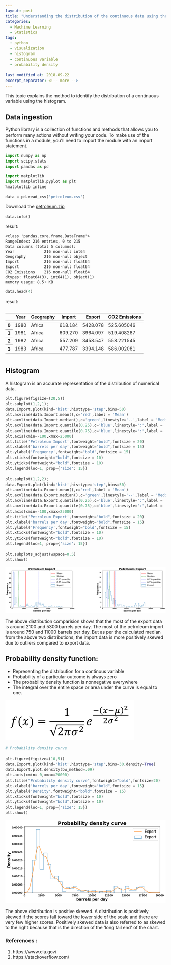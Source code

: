 ```yaml
---
layout: post
title: "Understanding the distribution of the continuous data using the histogram"
categories:
  - Machine Learning
  - Statistics
tags:
  - python
  - visualization
  - histogram
  - continuous variable
  - probability density

last_modified_at: 2018-09-22
excerpt_separator: <!-- more -->
---
```


This topic explains the method to identify the distribution of a continuous variable using the histogram.
<!-- more -->

## Data ingestion

Python library is a collection of functions and methods that allows you to perform many actions without writing your code.
To make use of the functions in a module, you'll need to import the module with an import statement.


```python
import numpy as np
import scipy.stats
import pandas as pd
```


```python
import matplotlib
import matplotlib.pyplot as plt
%matplotlib inline
```


```python
data = pd.read_csv('petroleum.csv')
```
Download the [petroleum.zip](https://github.com/dchandra1985/portfolio/blob/gh-pages/data/petroleum.zip?raw=true)

```python
data.info()
```

result:

    <class 'pandas.core.frame.DataFrame'>
    RangeIndex: 216 entries, 0 to 215
    Data columns (total 5 columns):
    Year             216 non-null int64
    Geography        216 non-null object
    Import           216 non-null float64
    Export           216 non-null float64
    CO2 Emissions    216 non-null float64
    dtypes: float64(3), int64(1), object(1)
    memory usage: 8.5+ KB



```python
data.head(4)
```




result:

<div style="overflow-x:auto;">
<table>
  <thead>
    <tr>
      <th></th>
      <th>Year</th>
      <th>Geography</th>
      <th>Import</th>
      <th>Export</th>
      <th>CO2 Emissions</th>
    </tr>
  </thead>
  <tbody>
    <tr>
      <th>0</th>
      <td>1980</td>
      <td>Africa</td>
      <td>618.184</td>
      <td>5428.078</td>
      <td>525.605046</td>
    </tr>
    <tr>
      <th>1</th>
      <td>1981</td>
      <td>Africa</td>
      <td>609.270</td>
      <td>3964.097</td>
      <td>519.408287</td>
    </tr>
    <tr>
      <th>2</th>
      <td>1982</td>
      <td>Africa</td>
      <td>557.209</td>
      <td>3458.547</td>
      <td>558.221545</td>
    </tr>
    <tr>
      <th>3</th>
      <td>1983</td>
      <td>Africa</td>
      <td>477.787</td>
      <td>3394.148</td>
      <td>586.002081</td>
    </tr>
  </tbody>
</table>
</div>

## Histogram

A histogram is an accurate representation of the distribution of numerical data.


```python
plt.figure(figsize=(20,5))
plt.subplot(1,2,1);
data.Import.plot(kind='hist',histtype='step',bins=50)
plt.axvline(data.Import.mean(),c='red',label = 'Mean')
plt.axvline(data.Import.median(),c='green',linestyle='--',label = 'Median')
plt.axvline(data.Import.quantile(0.25),c='blue',linestyle=':',label = '0.25 quantile')
plt.axvline(data.Import.quantile(0.75),c='blue',linestyle=':',label = '0.75 quantile')
plt.axis(xmin=-100,xmax=25000)
plt.title('Petroleum Import',fontweight="bold",fontsize = 20)
plt.xlabel('barrels per day',fontweight="bold",fontsize = 15)
plt.ylabel('Frequency',fontweight="bold",fontsize = 15)
plt.xticks(fontweight="bold",fontsize = 10)
plt.yticks(fontweight="bold",fontsize = 10)
plt.legend(loc=1, prop={'size': 15})

plt.subplot(1,2,2);
data.Export.plot(kind='hist',histtype='step',bins=50)
plt.axvline(data.Export.mean(),c='red',label = 'Mean')
plt.axvline(data.Export.median(),c='green',linestyle='--',label = 'Median')
plt.axvline(data.Export.quantile(0.25),c='blue',linestyle=':',label = '0.25 quantile')
plt.axvline(data.Export.quantile(0.75),c='blue',linestyle=':',label = '0.75 quantile')
plt.axis(xmin=-100,xmax=25000)
plt.title('Petroleum Export',fontweight="bold",fontsize = 20)
plt.xlabel('barrels per day',fontweight="bold",fontsize = 15)
plt.ylabel('Frequency',fontweight="bold",fontsize = 15)
plt.xticks(fontweight="bold",fontsize = 10)
plt.yticks(fontweight="bold",fontsize = 10)
plt.legend(loc=1, prop={'size': 15})

plt.subplots_adjust(wspace=0.5)
plt.show()
```


<img src="/images/ML_6_1.png">


The above distribution comparision shows that the most of the export data is around 2100 and 5300 barrels per day.
The most of the petroleum import is around 750 and 11000 barrels per day.
But as per the calculated median from the above two distributions, the import data is more positively skewed due to outliers compared to export data.

## Probability density function:

*  Representing the distribution for a continous variable
*  Probability of a particular outcome is always zero
*  The probability density function is nonnegative everywhere
*  The integral over the entire space or area under the curve is equal to one.

<img src="/images/PDF.png">


```python
# Probability density curve

plt.figure(figsize=(10,5))
data.Export.plot(kind='hist',histtype='step',bins=30,density=True)
data.Export.plot.density(bw_method=.09)
plt.axis(xmin=-0,xmax=20000)
plt.title("Probability density curve",fontweight="bold",fontsize=20)
plt.xlabel('barrels per day',fontweight="bold",fontsize = 15)
plt.ylabel('Density',fontweight="bold",fontsize = 15)
plt.xticks(fontweight="bold",fontsize = 10)
plt.yticks(fontweight="bold",fontsize = 10)
plt.legend(loc=1, prop={'size': 15})
plt.show()
```


<img src="/images/ML_6_2.png">


The above distribution is positive skewed.
A distribution is positively skewed if the scores fall toward the lower side of the scale and there are very few higher scores.
Positively skewed data is also referred to as skewed to the right because that is the direction of the 'long tail end' of the chart.

### References :
  
<ol>
  <li> https://www.eia.gov/ </li>
  <li> https://stackoverflow.com/ </li>
</ol>
